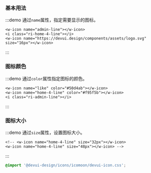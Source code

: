 
### 基本用法

:::demo 通过`name`属性，指定需要显示的图标。
```vue
<w-icon name="admin-line"></w-icon>
<i class="ri-home-4-line"></i>
<w-icon name="https://devui.design/components/assets/logo.svg" size="16px"></w-icon>
```

:::

### 图标颜色

:::demo 通过`color`属性指定图标的颜色。

```vue
<w-icon name="like" color="#50d4ab"></w-icon>
<w-icon name="home-4-line" color="#f95f5b"></w-icon>
<i class="ri-admin-line"></i>

```

:::

### 图标大小

:::demo 通过`size`属性，设置图标大小。

```vue
<!-- <w-icon name="home-4-line" size="32px"></w-icon>
<w-icon name="home-4-line" size="48px"></w-icon> -->
```

:::

```css
@import '@devui-design/icons/icomoon/devui-icon.css';
```
